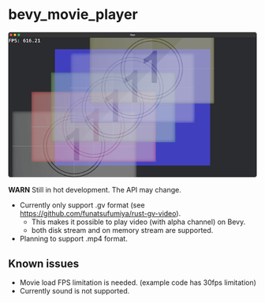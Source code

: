 # bevy_movie_player

![screenshot](./screenshot.png)

**WARN** Still in hot development. The API may change.

- Currently only support .gv format (see https://github.com/funatsufumiya/rust-gv-video).
    - This makes it possible to play video (with alpha channel) on Bevy.
    - both disk stream and on memory stream are supported.
- Planning to support .mp4 format.

## Known issues

- Movie load FPS limitation is needed. (example code has 30fps limitation)
- Currently sound is not supported.